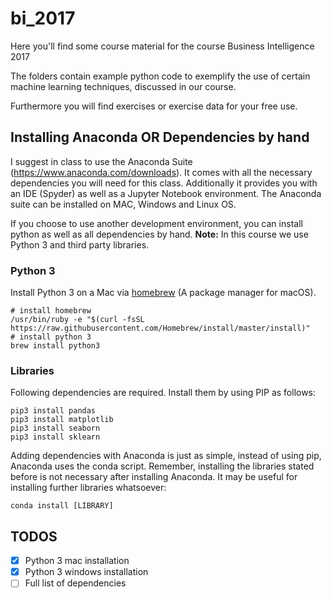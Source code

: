 # bi_2017

Here you'll find some course material for the course Business Intelligence 2017

The folders contain example python code to exemplify the use of certain machine learning techniques, discussed in our course.

Furthermore you will find exercises or exercise data for your free use.

## Installing Anaconda OR Dependencies by hand

I suggest in class to use the Anaconda Suite (https://www.anaconda.com/downloads). It comes with all the necessary dependencies you will need for this class. Additionally it provides you with an IDE (Spyder) as well as a Jupyter Notebook environment. The Anaconda suite can be installed on MAC, Windows and Linux OS.

If you choose to use another development environment, you can install python as well as all dependencies by hand.
**Note:** In this course we use Python 3 and third party libraries.

### Python 3
Install Python 3 on a Mac via [homebrew](https://brew.sh/#install) (A package manager for macOS).

```
# install homebrew
/usr/bin/ruby -e "$(curl -fsSL https://raw.githubusercontent.com/Homebrew/install/master/install)"
# install python 3
brew install python3
```

### Libraries
Following dependencies are required. Install them by using PIP as follows:

```
pip3 install pandas
pip3 install matplotlib 
pip3 install seaborn 
pip3 install sklearn 
```
Adding dependencies with Anaconda is just as simple, instead of using pip, Anaconda uses the conda script. Remember, installing the libraries stated before is not necessary after installing Anaconda. It may be useful for installing further libraries whatsoever:
```
conda install [LIBRARY]
```

## TODOS
- [x] Python 3 mac installation
- [x] Python 3 windows installation
- [ ] Full list of dependencies

